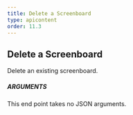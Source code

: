 ```yaml
---
title: Delete a Screenboard
type: apicontent
order: 11.3
---
```


## Delete a Screenboard
Delete an existing screenboard.
##### ARGUMENTS
This end point takes no JSON arguments.


